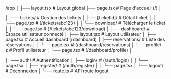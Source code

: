 /app
│
├── layout.tsx                  # Layout global
├── page.tsx                    # Page d'accueil (/)
│
<!-- ├── events/                     # Tous les événements
│   ├── page.tsx                # Liste des événements (/events)
│   └── [id]/                   # Détail d’un événement
│       ├── page.tsx            # Page événement (/events/42)
│       └── reserve/            # Réserver pour un événement
│           └── page.tsx        # (/events/42/reserve) -->
│
├── tickets/                    # Gestion des tickets
│   ├── [ticketId]/             # Détail ticket
│   │   ├── page.tsx            # (/tickets/abc123)
│   │   └── download/           # Télécharger le ticket
│   │       └── page.tsx        # (/tickets/abc123/download)
│
├── dashboard/                  # Espace utilisateur connecté
│   ├── layout.tsx              # Layout utilisateur
│   ├── page.tsx                # Accueil dashboard (/dashboard)
│   ├── reservations/           # Liste des réservations
│   │   └── page.tsx            # (/dashboard/reservations)
│   └── profile/        
z        # Profil utilisateur
│       └── page.tsx            # (/dashboard/profile)
│
<!-- ├── admin/                      # Espace admin
│   ├── layout.tsx              # Layout admin
│   ├── page.tsx                # Accueil admin (/admin)
│   ├── events/                 # CRUD des événements
│   │   ├── page.tsx            # Liste des événements
│   │   └── new/                # Créer un événement
│   │       └── page.tsx
│   └── reservations/           # Voir les réservations
│       └── page.tsx -->
│
├── auth/                       # Authentification
│   ├── login/                  # (/auth/login)
│   │   └── page.tsx
│   ├── register/               # (/auth/register)
│   │   └── page.tsx
│   └── logout/                 # Déconnexion
│       └── route.ts            # API route logout
